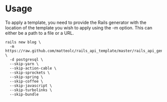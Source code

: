 # Usage
To apply a template, you need to provide the Rails generator with the location of the template you wish to apply using the -m option. This can either be a path to a file or a URL.

    rails new blog \
      -m https://raw.github.com/matteolc/rails_api_template/master/rails_api_generator.rb \
      -d postgresql \
      --skip-yarn \
      --skip-action-cable \
      --skip-sprockets \
      --skip-spring \
      --skip-coffee \
      --skip-javascript \
      --skip-turbolinks \
      --skip-bundle
                   